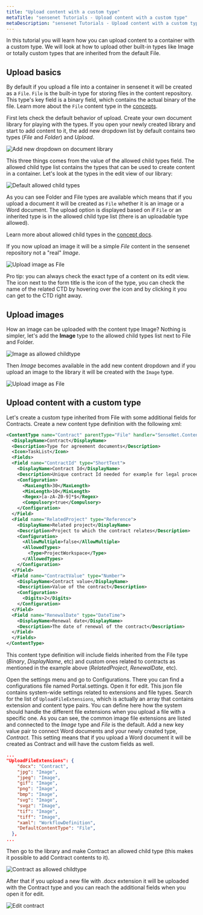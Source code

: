 ```yaml
---
title: "Upload content with a custom type"
metaTitle: "sensenet Tutorials - Upload content with a custom type"
metaDescription: "sensenet Tutorials - Upload content with a custom type"
---
```


In this tutorial you will learn how you can upload content to a container with a custom type. We will look at how to upload other built-in types like Image or totally custom types that are inherited from the default File.

## Upload basics

By default if you upload a file into a container in sensenet it will be created as a `File`. `File` is the built-in type for storing files in the content repository. This type's key field is a binary field, which contains the actual binary of the file. Learn more about the `File` content type in the [concepts](/concepts/content-types/06-file).

First lets check the default behavior of upload. Create your own document library for playing with the types. If you open your newly created library and start to add content to it, the add new dropdown list by default contains two types (*File* and *Folder*) and *Upload*.

![Add new dropdown on document library](./img/add_new_file_upload.png "Add new dropdown on document library")

This three things comes from the value of the allowed child types field. The allowed child type list contains the types that can be used to create content in a container. Let's look at the types in the edit view of our library:

![Default allowed child types](./img/library_allowed_types.png "Default allowed child types on a library")

As you can see Folder and File types are available which means that if you upload a document it will be created as `File` whether it is an image or a Word document. The upload option is displayed based on if `File` or an inherited type is in the allowed child type list (there is an uploadable type allowed).

<note severity="info">Learn more about allowed child types in the <a href="/concepts/content-management/06-allowed-childtypes">concept docs</a>.</note>

If you now upload an image it will be a simple *File* content in the sensenet repository not a "real" *Image*.

![Upload image as File](./img/upload_as_file.gif "Upload image as File")

<note severity="info">Pro tip: you can always check the exact type of a content on its edit view. The icon next to the form title is the icon of the type, you can check the name of the related CTD by hovering over the icon and by clicking it you can get to the CTD right away.</note>

## Upload images

How an image can be uploaded with the content type Image? Nothing is simpler, let's add the **Image** type to the allowed child types list next to File and Folder.

![Image as allowed childtype](./img/image_as_allowed_type.png "Image as allowed child type")

Then *Image* becomes available in the add new content dropdown and if you upload an image to the library it will be created with the `Image` type.

![Upload image as File](./img/upload_as_image.gif "Upload image as File")

## Upload content with a custom type

Let's create a custom type inherited from File with some additional fields for Contracts. Create a new content type definition with the following xml:

```xml
<ContentType name="Contract" parentType="File" handler="SenseNet.ContentRepository.File" xmlns="http://schemas.sensenet.com/SenseNet/ContentRepository/ContentTypeDefinition">
  <DisplayName>Contract</DisplayName>
  <Description>Type for agreement documents</Description>
  <Icon>TaskList</Icon>
  <Fields>
  <Field name="ContractId" type="ShortText">
    <DisplayName>Contract Id</DisplayName>
    <Description>Unique contract Id needed for example for legal proceedings</Description>
    <Configuration>
      <MaxLength>30</MaxLength>
      <MinLength>10</MinLength>
      <Regex>[a-zA-Z0-9]*$</Regex>
      <Compulsory>true</Compulsory>
    </Configuration>
  </Field>
  <Field name="RelatedProject" type="Reference">
    <DisplayName>Related project</DisplayName>
    <Description>Project to which the contract relates</Description>
    <Configuration>
      <AllowMultiple>false</AllowMultiple>
      <AllowedTypes>
        <Type>ProjectWorkspace</Type>
      </AllowedTypes>
    </Configuration>
  </Field>
  <Field name="ContractValue" type="Number">
    <DisplayName>Contract value</DisplayName>
    <Description>Value of the contract</Description>
    <Configuration>
      <Digits>2</Digits>
    </Configuration>
  </Field>
  <Field name="RenewalDate" type="DateTime">
    <DisplayName>Renewal date</DisplayName>
    <Description>The date of renewal of the contract</Description>
  </Field>
  </Fields>
</ContentType>
```

This content type definition will include fields inherited from the File type (*Binary*, *DisplayName*, etc) and custom ones related to contracts as mentioned in the example above (*RelatedProject*, *RenewalDate*, etc).

Open the settings menu and go to Configurations. There you can find a configurations file named Portal.settings. Open it for edit. This json file contains system-wide settings related to extensions and file types. Search for the list of `UploadFileExtensions`, which is actually an array that contains extension and content type pairs. You can define here how the system should handle the different file extensions when you upload a file with a specific one. As you can see, the common image file extensions are listed and connected to the *Image* type and *File* is the default. Add a new key value pair to connect Word documents and your newly created type, *Contract*. This setting means that if you upload a Word document it will be created as Contract and will have the custom fields as well.

```json
...
"UploadFileExtensions": {
    "docx": "Contract",
    "jpg": "Image",
    "jpeg": "Image",
    "gif": "Image",
    "png": "Image",
    "bmp": "Image",
    "svg": "Image",
    "svgz": "Image",
    "tif": "Image",
    "tiff": "Image",
    "xaml": "WorkflowDefinition",
    "DefaultContentType": "File",
  },
...
```

Then go to the library and make Contract an allowed child type (this makes it possible to add Contract contents to it).

![Contract as allowed childtype](./img/contract_as_allowed_type.png "Contract as allowed child type")

After that if you upload a new file with .docx extension it will be uploaded with the Contract type and you can reach the additional fields when you open it for edit.

![Edit contract](./img/edit_contract.png "Edit contracts custom fields")
